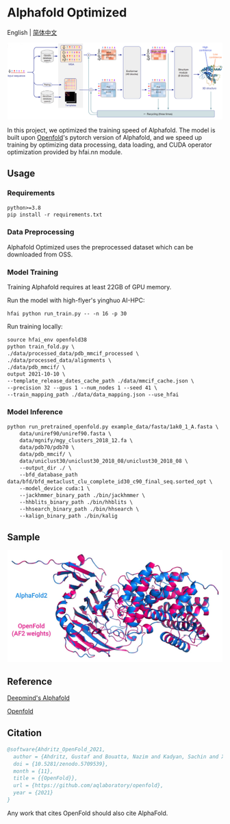 # Alphafold Optimized

English | [简体中文](README.md)

![model_structure](imgs/alphafold_structure.png)

In this project, we optimized the training speed of Alphafold. The model is built upon [Openfold](https://github.com/aqlaboratory/openfold)'s pytorch version of Alphafold, and we speed up training by optimizing data processing, data loading, and CUDA operator optimization provided by hfai.nn module. 


## Usage

### Requirements

    python>=3.8
    pip install -r requirements.txt

### Data Preprocessing

Alphafold Optimized uses the preprocessed dataset which can be downloaded from OSS.

### Model Training

Training Alphafold requires at least 22GB of GPU memory.

Run the model with high-flyer's yinghuo AI-HPC:

```shell
hfai python run_train.py -- -n 16 -p 30
```

Run training locally:

```shell
source hfai_env openfold38
python train_fold.py \
./data/processed_data/pdb_mmcif_processed \
./data/processed_data/alignments \
./data/pdb_mmcif/ \
output 2021-10-10 \
--template_release_dates_cache_path ./data/mmcif_cache.json \
--precision 32 --gpus 1 --num_nodes 1 --seed 41 \
--train_mapping_path ./data/data_mapping.json --use_hfai
```

### Model Inference

```shell
python run_pretrained_openfold.py example_data/fasta/1ak0_1_A.fasta \
    data/uniref90/uniref90.fasta \
    data/mgnify/mgy_clusters_2018_12.fa \
    data/pdb70/pdb70 \
    data/pdb_mmcif/ \
    data/uniclust30/uniclust30_2018_08/uniclust30_2018_08 \
    --output_dir ./ \
    --bfd_database_path data/bfd/bfd_metaclust_clu_complete_id30_c90_final_seq.sorted_opt \
    --model_device cuda:1 \
    --jackhmmer_binary_path ./bin/jackhmmer \
    --hhblits_binary_path ./bin/hhblits \
    --hhsearch_binary_path ./bin/hhsearch \
    --kalign_binary_path ./bin/kalig
```

## Sample

![OpenfoldSample](imgs/openFold_sample.jpg)

## Reference

[Deepmind's Alphafold](https://github.com/deepmind/alphafold)

[Openfold](https://github.com/aqlaboratory/openfold)

## Citation

```bibtex
@software{Ahdritz_OpenFold_2021,
  author = {Ahdritz, Gustaf and Bouatta, Nazim and Kadyan, Sachin and Xia, Qinghui and Gerecke, William and AlQuraishi, Mohammed},
  doi = {10.5281/zenodo.5709539},
  month = {11},
  title = {{OpenFold}},
  url = {https://github.com/aqlaboratory/openfold},
  year = {2021}
}
```

Any work that cites OpenFold should also cite AlphaFold.